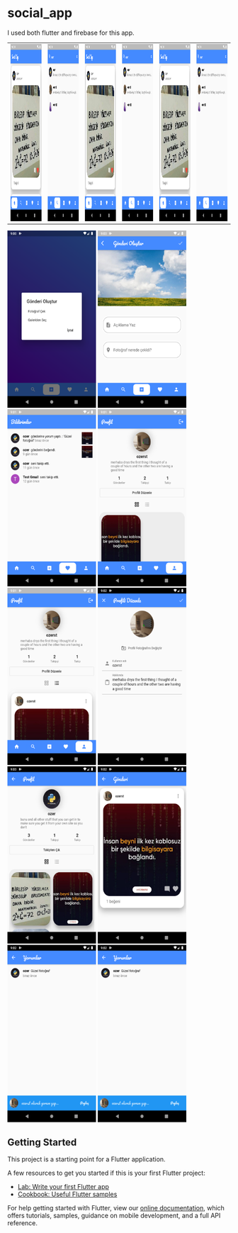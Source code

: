 # social_app

I used both flutter and firebase for this app.
<table>
<tr><td>
<img src="https://github.com/MustafaOzer20/social-app/blob/master/screenshots/flow.png" width="200" height="400">
</td><td>
 <img src="https://github.com/MustafaOzer20/social-app/blob/master/screenshots/search.png" width="200" height="400">
</td>
 <td>
<img src="https://github.com/MustafaOzer20/social-app/blob/master/screenshots/flow.png" width="200" height="400">
</td><td>
 <img src="https://github.com/MustafaOzer20/social-app/blob/master/screenshots/search.png" width="200" height="400">
</td>
 <td>
<img src="https://github.com/MustafaOzer20/social-app/blob/master/screenshots/flow.png" width="200" height="400">
</td><td>
 <img src="https://github.com/MustafaOzer20/social-app/blob/master/screenshots/search.png" width="200" height="400">
</td></tr>
</table>
   
  

   <img src="https://github.com/MustafaOzer20/social-app/blob/master/screenshots/choice_photo.png" width="200" height="400">
   <img src="https://github.com/MustafaOzer20/social-app/blob/master/screenshots/addpost.png" width="200" height="400">

   <img src="https://github.com/MustafaOzer20/social-app/blob/master/screenshots/notifications.png" width="200" height="400">
   <img src="https://github.com/MustafaOzer20/social-app/blob/master/screenshots/profile_grid.png" width="200" height="400">

   <img src="https://github.com/MustafaOzer20/social-app/blob/master/screenshots/profile_list.png" width="200" height="400">
   <img src="https://github.com/MustafaOzer20/social-app/blob/master/screenshots/edit_profile.png" width="200" height="400">

   <img src="https://github.com/MustafaOzer20/social-app/blob/master/screenshots/user_profile.png" width="200" height="400">
    <img src="https://github.com/MustafaOzer20/social-app/blob/master/screenshots/single_post.png" width="200" height="400">
    <img src="https://github.com/MustafaOzer20/social-app/blob/master/screenshots/comments.png" width="200" height="400">
    <img src="https://github.com/MustafaOzer20/social-app/blob/master/screenshots/comments.png" width="200" height="400">

## Getting Started

This project is a starting point for a Flutter application.

A few resources to get you started if this is your first Flutter project:

- [Lab: Write your first Flutter app](https://flutter.dev/docs/get-started/codelab)
- [Cookbook: Useful Flutter samples](https://flutter.dev/docs/cookbook)

For help getting started with Flutter, view our
[online documentation](https://flutter.dev/docs), which offers tutorials,
samples, guidance on mobile development, and a full API reference.
